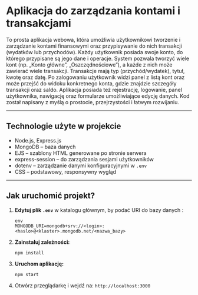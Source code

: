# Aplikacja do zarządzania kontami i transakcjami

To prosta aplikacja webowa, która umożliwia użytkownikowi tworzenie i zarządzanie kontami finansowymi oraz przypisywanie do nich transakcji (wydatków lub przychodów). Każdy użytkownik posiada swoje konto, do którego przypisane są jego dane i operacje. System pozwala tworzyć wiele kont (np. „Konto główne”, „Oszczędnościowe”), a każde z nich może zawierać wiele transakcji. Transakcje mają typ (przychód/wydatek), tytuł, kwotę oraz datę. Po zalogowaniu użytkownik widzi panel z listą kont oraz może przejść do widoku konkretnego konta, gdzie znajdzie szczegóły transakcji oraz saldo. Aplikacja posiada też rejestrację, logowanie, panel użytkownika, nawigację oraz formularze umożliwiające edycję danych. Kod został napisany z myślą o prostocie, przejrzystości i łatwym rozwijaniu.

---

## Technologie użyte w projekcie

- Node.js, Express.js
- MongoDB – baza danych
- EJS – szablony HTML generowane po stronie serwera
- express-session – do zarządzania sesjami użytkowników
- dotenv – zarządzanie danymi konfiguracyjnymi w `.env`
- CSS – podstawowy, responsywny wygląd

---

## Jak uruchomić projekt?

1. **Edytuj plik `.env`** w katalogu głównym, by podać URI do bazy danych :

   ```
   env
   MONGODB_URI=mongodb+srv://<login>:<haslo>@<klaster>.mongodb.net/<nazwa_bazy>
   ```

2. **Zainstaluj zależności:**

   ```
   npm install
   ```

3. **Uruchom aplikację:**

   ```
   npm start
   ```

4. Otwórz przeglądarkę i wejdź na: `http://localhost:3000`
